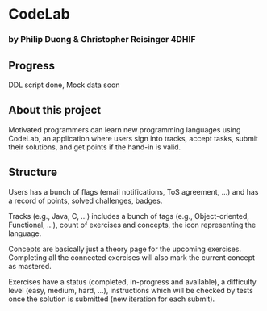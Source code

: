 # CodeLab
### by Philip Duong & Christopher Reisinger 4DHIF

## Progress
DDL script done, Mock data soon

## About this project
Motivated programmers can learn new programming languages using CodeLab, 
an application where users sign into tracks, accept tasks, submit their 
solutions, and get points if the hand-in is valid.

## Structure
Users has a bunch of flags (email notifications, ToS agreement, …) and has a record of points, 
solved challenges, badges. 

Tracks (e.g., Java, C, …) includes a bunch of tags (e.g., Object-oriented, Functional, …), 
count of exercises and concepts, the icon representing the language.

Concepts are basically just a theory page for the upcoming exercises.
Completing all the connected exercises will also mark the current concept as mastered.

Exercises have a status (completed, in-progress and available), a difficulty level (easy, medium, hard, ...), 
instructions which will be checked by tests once the solution is submitted (new iteration for each submit).

